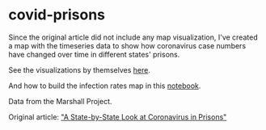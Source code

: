 # covid-prisons

Since the original article did not include any map visualization, I've created a map with the timeseries data to show how coronavirus case numbers have changed over time in different states' prisons. 

See the visualizations by themselves [here](https://william-rice.github.io/covid-prisons/).

And how to build the infection rates map in this [notebook](http://nbviewer.jupyter.org/github/william-rice/covid-prisons/blob/main/map_viz.ipynb).

Data from the Marshall Project. 

Original article: ["A State-by-State Look at Coronavirus in Prisons"](https://www.themarshallproject.org/2020/05/01/a-state-by-state-look-at-coronavirus-in-prisons)
